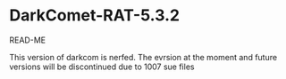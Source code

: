 # DarkComet-RAT-5.3.2


READ-ME


This version of darkcom is nerfed. The evrsion at the moment and
future versions will be discontinued due to 1007 sue files
